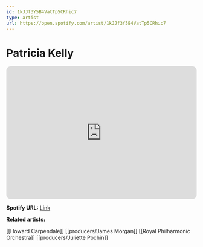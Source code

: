 ```yaml
---
id: 1kJJf3Y5B4VatTp5CRhic7
type: artist
url: https://open.spotify.com/artist/1kJJf3Y5B4VatTp5CRhic7
---
```

# Patricia Kelly

<iframe style="border-radius:12px" src="https://open.spotify.com/embed/artist/1kJJf3Y5B4VatTp5CRhic7" width="100%" height="352" frameBorder="0" allowfullscreen="" allow="autoplay; clipboard-write; encrypted-media; fullscreen; picture-in-picture" loading="lazy"></iframe>

**Spotify URL:** [Link](https://open.spotify.com/artist/1kJJf3Y5B4VatTp5CRhic7)

**Related artists:**

[[Howard Carpendale]]
[[producers/James Morgan]]
[[Royal Philharmonic Orchestra]]
[[producers/Juliette Pochin]]
